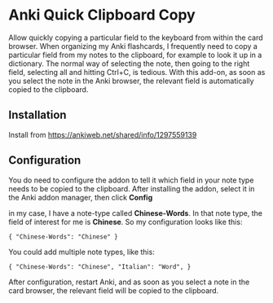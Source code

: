  # Anki Quick Clipboard Copy
 
Allow quickly copying a particular field to the keyboard from within the card browser.
When organizing my Anki flashcards, I frequently need to copy a particular field from my notes to the clipboard, for example to look it up in a dictionary. The normal way of selecting the note, then going to the right field, selecting all and hitting Ctrl+C, is tedious. With this add-on, as soon as you select the note in the Anki browser, the relevant field is automatically copied to the clipboard.

## Installation
Install from https://ankiweb.net/shared/info/1297559139

## Configuration

You do need to configure the addon to tell it which field in your note type needs to be copied to the clipboard. After installing the addon, select it in the Anki addon manager, then click **Config**

in my case, I have a note-type called **Chinese-Words**. In that note type, the field of interest for me is **Chinese**. So my configuration looks like this:

`{
    "Chinese-Words": "Chinese"
}`

You could add multiple note types, like this:

`{
    "Chinese-Words": "Chinese",
    "Italian": "Word",
}`

After configuration, restart Anki, and as soon as you select a note in the card browser, the relevant field will be copied to the clipboard.